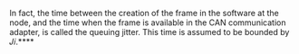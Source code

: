 In fact, the time between the creation of the frame in the software at the node, and the time when the frame is available in the CAN communication adapter, is called the queuing jitter. This time is assumed to be bounded by 𝐽𝑖.****